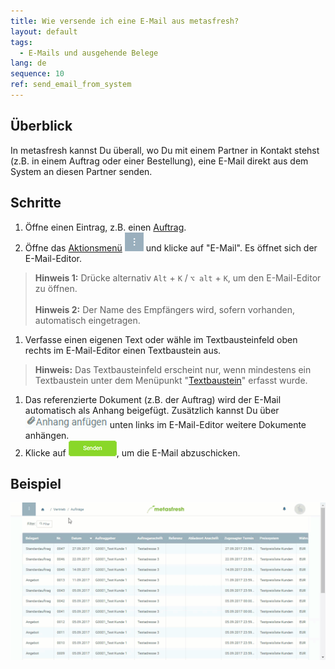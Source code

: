 ```yaml
---
title: Wie versende ich eine E-Mail aus metasfresh?
layout: default
tags:
  - E-Mails und ausgehende Belege
lang: de
sequence: 10
ref: send_email_from_system
---
```


## Überblick
In metasfresh kannst Du überall, wo Du mit einem Partner in Kontakt stehst (z.B. in einem Auftrag oder einer Bestellung), eine E-Mail direkt aus dem System an diesen Partner senden.

## Schritte
1. Öffne einen Eintrag, z.B. einen [Auftrag](Auftrag_erfassen).
1. Öffne das [Aktionsmenü](AktionStarten#aktionsmenue) ![](assets/actionsmenu_WebUI.png) und klicke auf "E-Mail". Es öffnet sich der E-Mail-Editor.
 >**Hinweis 1:** Drücke alternativ `Alt` + `K` / `⌥ alt` + `K`, um den E-Mail-Editor zu öffnen.<br><br>
 >**Hinweis 2:** Der Name des Empfängers wird, sofern vorhanden, automatisch eingetragen.

1. Verfasse einen eigenen Text oder wähle im Textbausteinfeld oben rechts im E-Mail-Editor einen Textbaustein aus.
 >**Hinweis:** Das Textbausteinfeld erscheint nur, wenn mindestens ein Textbaustein unter dem Menüpunkt "[Textbaustein](Textbaustein_erstellen)" erfasst wurde.

1. Das referenzierte Dokument (z.B. der Auftrag) wird der E-Mail automatisch als Anhang beigefügt. Zusätzlich kannst Du über ![](assets/add_attachment.png) unten links im E-Mail-Editor weitere Dokumente anhängen.
1. Klicke auf ![](assets/send_email_button.png), um die E-Mail abzuschicken.

## Beispiel
![](assets/Email_senden_aus_System.gif)
